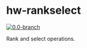 # hw-rankselect
[![0.0-branch](https://circleci.com/gh/haskell-works/hw-rankselect/tree/0.0-branch.svg?style=svg)](https://circleci.com/gh/haskell-works/hw-rankselect/tree/0.0-branch)

Rank and select operations.
